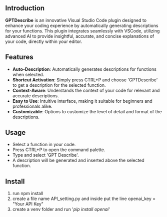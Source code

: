 ## Introduction

**GPTDescribe** is an innovative Visual Studio Code plugin designed to enhance your coding experience by automatically generating descriptions for your functions. This plugin integrates seamlessly with VSCode, utilizing advanced AI to provide insightful, accurate, and concise explanations of your code, directly within your editor.

## Features

- **Auto-Description**: Automatically generates descriptions for functions when selected.
- **Shortcut Activation**: Simply press CTRL+P and choose 'GPTDescribe' to get a description for the selected function.
- **Context-Aware**: Understands the context of your code for relevant and accurate descriptions.
- **Easy to Use**: Intuitive interface, making it suitable for beginners and professionals alike.
- **Customizable**: Options to customize the level of detail and format of the descriptions.

## Usage

- Select a function in your code.
- Press CTRL+P to open the command palette.
- Type and select 'GPT Describe'.
- A description will be generated and inserted above the selected function.

## Install
1. run npm install
2. create a file name API_setting.py and inside put the line
   openai_key = "Your API Key"
3. create a venv folder and run '*pip install openai*'
